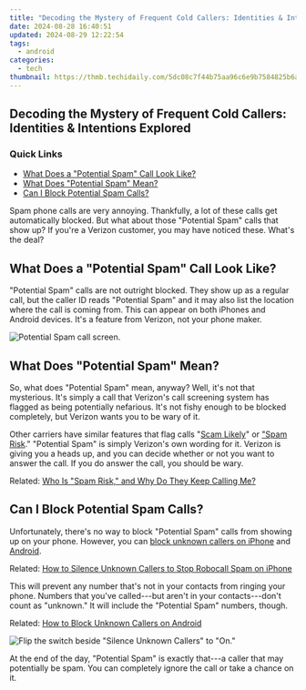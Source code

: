 ```yaml
---
title: "Decoding the Mystery of Frequent Cold Callers: Identities & Intentions Explored"
date: 2024-08-28 16:40:51
updated: 2024-08-29 12:22:54
tags:
  - android
categories:
  - tech
thumbnail: https://thmb.techidaily.com/5dc08c7f44b75aa96c6e9b7584825b6a5a67a8f345c561509fddb26d5e877149.jpg
---
```


## Decoding the Mystery of Frequent Cold Callers: Identities & Intentions Explored

### Quick Links

* [What Does a "Potential Spam" Call Look Like?](https://howto.techidaily.com/solved-warning-camera-failed-on-honor-x7b-drfone-by-drfone-fix-android-problems-fix-android-problems/)
* [What Does "Potential Spam" Mean?](https://article-files.techidaily.com/updated-androids-power-for-pause-how-to-create-amazing-time-lagged-footage-for-2024/)
* [Can I Block Potential Spam Calls?](https://easy-unlock-android.techidaily.com/how-to-reset-a-nokia-c32-phone-that-is-locked-by-drfone-android/)

 Spam phone calls are very annoying. Thankfully, a lot of these calls get automatically blocked. But what about those "Potential Spam" calls that show up? If you're a Verizon customer, you may have noticed these. What's the deal?

##  What Does a "Potential Spam" Call Look Like?

 "Potential Spam" calls are not outright blocked. They show up as a regular call, but the caller ID reads "Potential Spam" and it may also list the location where the call is coming from. This can appear on both iPhones and Android devices. It's a feature from Verizon, not your phone maker.

![Potential Spam call screen.](https://static1.howtogeekimages.com/wordpress/wp-content/uploads/2021/12/potential-spam.png) 

##  What Does "Potential Spam" Mean?

 So, what does "Potential Spam" mean, anyway? Well, it's not that mysterious. It's simply a call that Verizon's call screening system has flagged as being potentially nefarious. It's not fishy enough to be blocked completely, but Verizon wants you to be wary of it.

 Other carriers have similar features that flag calls "[Scam Likely](https://some-skills.techidaily.com/new-uncovering-inshots-edge-in-the-editing-world/)" or ["Spam Risk](https://tiktok-video-recordings.techidaily.com/updated-in-2024-how-to-utilize-siri-speech-for-enhanced-content-on-tiktok-apps/)." "Potential Spam" is simply Verizon's own wording for it. Verizon is giving you a heads up, and you can decide whether or not you want to answer the call. If you do answer the call, you should be wary.

Related: [Who Is "Spam Risk," and Why Do They Keep Calling Me?](https://tiktok-video-recordings.techidaily.com/updated-in-2024-how-to-utilize-siri-speech-for-enhanced-content-on-tiktok-apps/) 

##  Can I Block Potential Spam Calls?

 Unfortunately, there's no way to block "Potential Spam" calls from showing up on your phone. However, you can [block unknown callers on iPhone](https://ai-vdieo-software.techidaily.com/2024-approved-top-video-to-audio-converters-for-mobile-devices/) and [Android](https://instagram-video-files.techidaily.com/updated-strategies-for-perfecting-igtv-video-titles-for-2024/).

Related: [How to Silence Unknown Callers to Stop Robocall Spam on iPhone](https://ai-vdieo-software.techidaily.com/2024-approved-top-video-to-audio-converters-for-mobile-devices/) 

 This will prevent any number that's not in your contacts from ringing your phone. Numbers that you've called---but aren't in your contacts---don't count as "unknown." It will include the "Potential Spam" numbers, though.

Related: [How to Block Unknown Callers on Android](https://instagram-video-files.techidaily.com/updated-strategies-for-perfecting-igtv-video-titles-for-2024/) 

![Flip the switch beside &quot;Silence Unknown Callers&quot; to &quot;On.&quot;](https://static1.howtogeekimages.com/wordpress/wp-content/uploads/2021/12/silence_unknown_callers_on.jpg?trim=1,1&amp;bg-color=000&amp;pad=1,1) 

 At the end of the day, "Potential Spam" is exactly that---a caller that may potentially be spam. You can completely ignore the call or take a chance on it.

<ins class="adsbygoogle"
     style="display:block"
     data-ad-format="autorelaxed"
     data-ad-client="ca-pub-7571918770474297"
     data-ad-slot="1223367746"></ins>



<ins class="adsbygoogle"
     style="display:block"
     data-ad-client="ca-pub-7571918770474297"
     data-ad-slot="8358498916"
     data-ad-format="auto"
     data-full-width-responsive="true"></ins>
